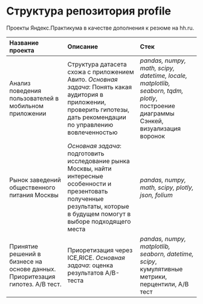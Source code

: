 # Структура репозитория profile
Проекты Яндекс.Практикума в качестве дополнения к резюме на hh.ru.

| **Название проекта**                            | **Описание**        | **Стек**     |
|:------------------------------------------------| :-------------------|:--------------------------------|
|Анализ поведения пользователей в мобильном приложении| Структура датасета схожа с приложением Авито.  _Основная задача_: Понять какая аудитория в приложении, проверить гипотезы, дать рекомендации по управлению вовлеченностью | *pandas, numpy, math, scipy, datetime, locale, matplotlib, seaborn, tqdm, plotly*, построение диаграммы Сэнкей, визуализация воронок
|Рынок заведений общественного питания Москвы| _Основная задача_: подготовить исследование рынка Москвы, найти интересные особенности и презентовать полученные результаты, которые в будущем помогут в выборе подходящего места| *pandas, numpy, math, scipy, plotly, json, folium*|
| Принятие решений в бизнесе на основе данных. Приоритезация гипотез. A/B тест. | Приоретизация через ICE,RICE. _Основная задача_: оценка результатов A/B-теста | *pandas, numpy, matplotlib, seaborn, datetime, scipy*, кумулятивные метрики, перцентили, A/B тест |
